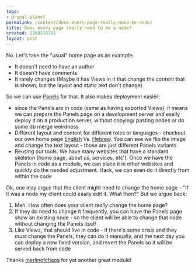 ```yaml
--- 
tags: 
- Drupal-planet
permalink: /content/does-every-page-really-need-be-node/
title: Does every page really need to be a node?
created: 1260218791
layout: post
---
```

No.
Let's take the "usual" home page as an example:

<ul>
<li>It doesn't need to have an author</li>
<li>It doesn't have comments</li>
<li>It rarely changes (Maybe it has Views in it that change the content that is shown, but the layout and static text don't change)</li>
</ul>

So we can use <a href="http://drupal.org/project/panels">Panels</a> for that. It also makes deployment easier:

<ul>
<li>since the Panels are in code (same as having exported Views), it means we can prepare the Panels page on a development server and easily deploy it on a production server, without copying/ pasting nodes or do some db merge weirdness</li>
<li>Different layout and content for different roles or languages - checkout our own home page <a href="http://www.gizra.com/">English</a> Vs. <a href="http://www.gizra.com/he">Hebrew</a>. You can see we flip the image and change the text layout - those are just different Panels variants.</li>
<li>Reusing our tools. We have many websites that have a standard skeleton (home page, about us, services, etc'). Once we have the Panels in code as a module, we can place it in other websites and quickly do the needed adjustment. Hack, we can even do it directly from within the code</li>
</ul>

Ok, one may argue that the client might need to change the home page - "If it was a node my client could easily edit it. What then?"
But we argue back:
<ol>
<li>Meh. How often does your client <em>really</em> change the home page?</li>
<li>If they do need to change it frequently, you can have the Panels page show an existing node - so the client will be able to change that node without changing the Panels itself</li>
<li>Like Views, that should live in code - if there's some crisis and they <em>must</em> change the Panels, they can do it manually, and the next day you can deploy a new fixed version, and revert the Panels so it will be served back from code</li>
</ol>

Thanks <a href="http://drupal.org/user/26979">merlinofchaos</a> for yet another great module!
